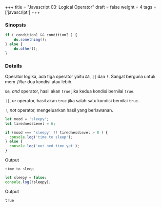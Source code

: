 +++
title = "Javascript 03: Logical Operator"
draft = false
weight = 4
tags = ['javascript']
+++


### Sinopsis

```js
if ( condition1 && condition2 ) {
    do.something();
} else {
    do.other();
}
```

### Details

Operator logika, ada tiga operator yaitu `&&`, `||` dan `!`. Sangat berguna untuk mem-*filter* dua kondisi atau lebih.

`&&`, *and* operator, hasil akan `true` jika kedua kondisi bernilai `true`.

`||`, *or* operator, hasil akan `true` jika salah satu kondisi bernilai `true`.

`!`, *not* operator, mengeluarkan hasil yang berlawanan.

```js
let mood = 'sleepy';
let tirednessLevel = 6;

if (mood === 'sleepy' !! tirednessLevel > 8 ) {
  console.log('time to sleep');
} else {
  console.log('not bed time yet');
}
```
Output
```plain
time to sleep
```

```js
let sleepy = false;
console.log(!sleepy);
```
Output
```plain
true
```

